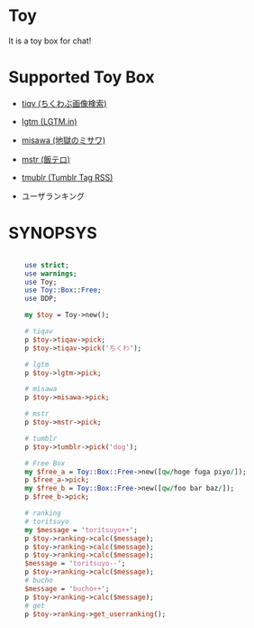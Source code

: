 # Toy

It is a toy box for chat!

# Supported Toy Box

- [tiqv (ちくわぶ画像検索)](http://tiqav.com/)
- [lgtm (LGTM.in)](http://www.lgtm.in/)
- [misawa (地獄のミサワ)](http://jigokuno.com/)
- [mstr (飯テロ)](https://mstr.in/)
- [tmublr (Tumblr Tag RSS)](http://tagged.umbls.com/)

- ユーザランキング

# SYNOPSYS

```perl

    use strict;
    use warnings;
    use Toy;
    use Toy::Box::Free;
    use DDP;

    my $toy = Toy->new();

    # tiqav
    p $toy->tiqav->pick;
    p $toy->tiqav->pick('ちくわ');

    # lgtm
    p $toy->lgtm->pick;

    # misawa
    p $toy->misawa->pick;

    # mstr
    p $toy->mstr->pick;

    # tumblr
    p $toy->tumblr->pick('dog');

    # Free Box
    my $free_a = Toy::Box::Free->new([qw/hoge fuga piyo/]);
    p $free_a->pick;
    my $free_b = Toy::Box::Free->new([qw/foo bar baz/]);
    p $free_b->pick;

    # ranking
    # toritsuyo
    my $message = 'toritsuyo++';
    p $toy->ranking->calc($message);
    p $toy->ranking->calc($message);
    p $toy->ranking->calc($message);
    $message = 'toritsuyo--';
    p $toy->ranking->calc($message);
    # bucho
    $message = 'bucho++';
    p $toy->ranking->calc($message);
    # get
    p $toy->ranking->get_userranking();

```

